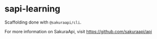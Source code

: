 # sapi-learning
Scaffolding done with `@sakuraapi/cli`.

For more information on SakuraApi, visit https://github.com/sakuraapi/api
